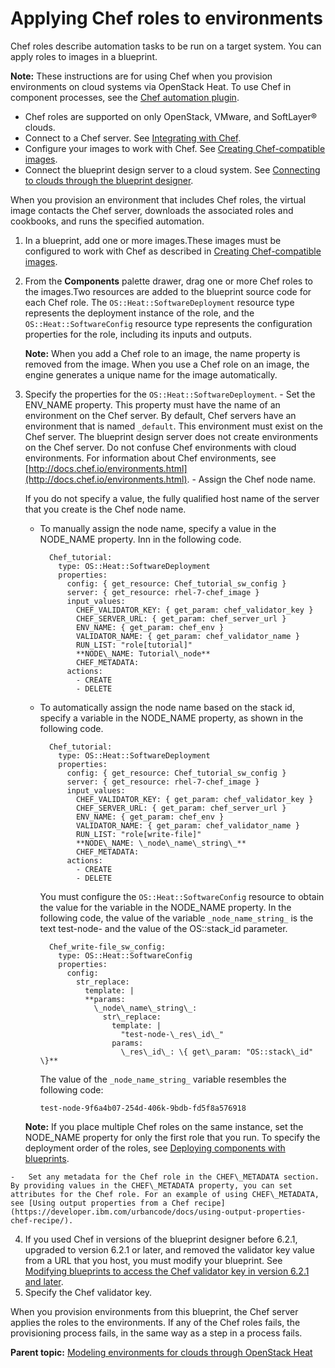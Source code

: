 # Applying Chef roles to environments

Chef roles describe automation tasks to be run on a target system. You can apply roles to images in a blueprint.

**Note:** These instructions are for using Chef when you provision environments on cloud systems via OpenStack Heat. To use Chef in component processes, see the [Chef automation plugin](https://developer.ibm.com/urbancode/plugin/chef/).

-   Chef roles are supported on only OpenStack, VMware, and SoftLayer® clouds.
-   Connect to a Chef server. See [Integrating with Chef](integrate_chef.md).
-   Configure your images to work with Chef. See [Creating Chef-compatible images](integrate_chef_images.md).
-   Connect the blueprint design server to a cloud system. See [Connecting to clouds through the blueprint designer](security_cloud_connection.md).

When you provision an environment that includes Chef roles, the virtual image contacts the Chef server, downloads the associated roles and cookbooks, and runs the specified automation.

1.  In a blueprint, add one or more images.These images must be configured to work with Chef as described in [Creating Chef-compatible images](integrate_chef_images.md).
2.  From the **Components** palette drawer, drag one or more Chef roles to the images.Two resources are added to the blueprint source code for each Chef role. The `OS::Heat::SoftwareDeployment` resource type represents the deployment instance of the role, and the `OS::Heat::SoftwareConfig` resource type represents the configuration properties for the role, including its inputs and outputs.

    **Note:** When you add a Chef role to an image, the name property is removed from the image. When you use a Chef role on an image, the engine generates a unique name for the image automatically.

3.   Specify the properties for the `OS::Heat::SoftwareDeployment`. 
    -   Set the ENV\_NAME property. This property must have the name of an environment on the Chef server. By default, Chef servers have an environment that is named `_default`. This environment must exist on the Chef server. The blueprint design server does not create environments on the Chef server. Do not confuse Chef environments with cloud environments. For information about Chef environments, see [http://docs.chef.io/environments.html](http://docs.chef.io/environments.html).
    -   Assign the Chef node name.

        If you do not specify a value, the fully qualified host name of the server that you create is the Chef node name.

        -   To manually assign the node name, specify a value in the NODE\_NAME property. Inn in the following code.

            ```
              Chef_tutorial:
                type: OS::Heat::SoftwareDeployment
                properties:
                  config: { get_resource: Chef_tutorial_sw_config }
                  server: { get_resource: rhel-7-chef_image }
                  input_values:
                    CHEF_VALIDATOR_KEY: { get_param: chef_validator_key }
                    CHEF_SERVER_URL: { get_param: chef_server_url }
                    ENV_NAME: { get_param: chef_env }
                    VALIDATOR_NAME: { get_param: chef_validator_name }
                    RUN_LIST: "role[tutorial]"
                    **NODE\_NAME: Tutorial\_node**
                    CHEF_METADATA:
                  actions:
                    - CREATE
                    - DELETE
            
            ```

        -   To automatically assign the node name based on the stack id, specify a variable in the NODE\_NAME property, as shown in the following code.

            ```
              Chef_tutorial:
                type: OS::Heat::SoftwareDeployment
                properties:
                  config: { get_resource: Chef_tutorial_sw_config }
                  server: { get_resource: rhel-7-chef_image }
                  input_values:
                    CHEF_VALIDATOR_KEY: { get_param: chef_validator_key }
                    CHEF_SERVER_URL: { get_param: chef_server_url }
                    ENV_NAME: { get_param: chef_env }
                    VALIDATOR_NAME: { get_param: chef_validator_name }
                    RUN_LIST: "role[write-file]"
                    **NODE\_NAME: \_node\_name\_string\_**
                    CHEF_METADATA:
                  actions:
                    - CREATE
                    - DELETE
            ```

            You must configure the `OS::Heat::SoftwareConfig` resource to obtain the value for the variable in the NODE\_NAME property. In the following code, the value of the variable `_node_name_string_` is the text test-node- and the value of the OS::stack\_id parameter.

            ```
              Chef_write-file_sw_config:
                type: OS::Heat::SoftwareConfig
                properties:
                  config:
                    str_replace:
                      template: |
                      **params:
                        \_node\_name\_string\_:
                          str\_replace:
                            template: |
                              "test-node-\_res\_id\_"
                            params:
                              \_res\_id\_: \{ get\_param: "OS::stack\_id" \}**
            ```

            The value of the `_node_name_string_` variable resembles the following code:

            ```
            test-node-9f6a4b07-254d-406k-9bdb-fd5f8a576918
            ```

        **Note:** If you place multiple Chef roles on the same instance, set the NODE\_NAME property for only the first role that you run. To specify the deployment order of the roles, see [Deploying components with blueprints](blueprint_deploy_env.md#deployment_order).

    -   Set any metadata for the Chef role in the CHEF\_METADATA section. By providing values in the CHEF\_METADATA property, you can set attributes for the Chef role. For an example of using CHEF\_METADATA, see [Using output properties from a Chef recipe](https://developer.ibm.com/urbancode/docs/using-output-properties-chef-recipe/).
4.   If you used Chef in versions of the blueprint designer before 6.2.1, upgraded to version 6.2.1 or later, and removed the validator key value from a URL that you host, you must modify your blueprint. See [Modifying blueprints to access the Chef validator key in version 6.2.1 and later](chef_validator.md#).
5.   Specify the Chef validator key. 

When you provision environments from this blueprint, the Chef server applies the roles to the environments. If any of the Chef roles fails, the provisioning process fails, in the same way as a step in a process fails.

**Parent topic:** [Modeling environments for clouds through OpenStack Heat](../../com.edt.doc/topics/blueprint_edit_clouds.md)


